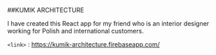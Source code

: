 ﻿##KUMIK ARCHITECTURE

I have created this React app for my friend who is an interior designer working for Polish and international customers.

`<link>` : https://kumik-architecture.firebaseapp.com/